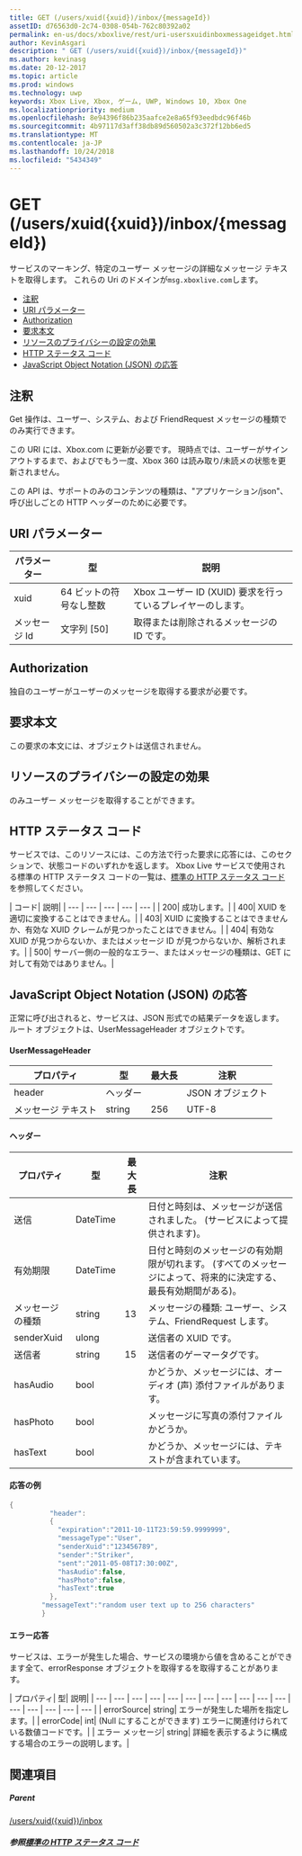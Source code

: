 ```yaml
---
title: GET (/users/xuid({xuid})/inbox/{messageId})
assetID: d76563d0-2c74-0308-054b-762c80392a02
permalink: en-us/docs/xboxlive/rest/uri-usersxuidinboxmessageidget.html
author: KevinAsgari
description: " GET (/users/xuid({xuid})/inbox/{messageId})"
ms.author: kevinasg
ms.date: 20-12-2017
ms.topic: article
ms.prod: windows
ms.technology: uwp
keywords: Xbox Live, Xbox, ゲーム, UWP, Windows 10, Xbox One
ms.localizationpriority: medium
ms.openlocfilehash: 8e94396f86b235aafce2e8a65f93eedbdc96f46b
ms.sourcegitcommit: 4b97117d3aff38db89d560502a3c372f12bb6ed5
ms.translationtype: MT
ms.contentlocale: ja-JP
ms.lasthandoff: 10/24/2018
ms.locfileid: "5434349"
---
```

# <a name="get-usersxuidxuidinboxmessageid"></a>GET (/users/xuid({xuid})/inbox/{messageId})
サービスのマーキング、特定のユーザー メッセージの詳細なメッセージ テキストを取得します。
これらの Uri のドメインが`msg.xboxlive.com`します。

  * [注釈](#ID4EV)
  * [URI パラメーター](#ID4EEB)
  * [Authorization](#ID4ERB)
  * [要求本文](#ID4E3B)
  * [リソースのプライバシーの設定の効果](#ID4EJC)
  * [HTTP ステータス コード](#ID4EUC)
  * [JavaScript Object Notation (JSON) の応答](#ID4EUE)

<a id="ID4EV"></a>


## <a name="remarks"></a>注釈

Get 操作は、ユーザー、システム、および FriendRequest メッセージの種類でのみ実行できます。

この URI には、Xbox.com に更新が必要です。 現時点では、ユーザーがサインアウトするまで、およびでもう一度、Xbox 360 は読み取り/未読メの状態を更新されません。

この API は、サポートのみのコンテンツの種類は、"アプリケーション/json"、呼び出しごとの HTTP ヘッダーのために必要です。

<a id="ID4EEB"></a>


## <a name="uri-parameters"></a>URI パラメーター

| パラメーター| 型| 説明|
| --- | --- | --- |
| xuid | 64 ビットの符号なし整数 | Xbox ユーザー ID (XUID) 要求を行っているプレイヤーのします。 |
| メッセージ Id | 文字列 [50] | 取得または削除されるメッセージの ID です。 |

<a id="ID4ERB"></a>


## <a name="authorization"></a>Authorization

独自のユーザーがユーザーのメッセージを取得する要求が必要です。

<a id="ID4E3B"></a>


## <a name="request-body"></a>要求本文

この要求の本文には、オブジェクトは送信されません。

<a id="ID4EJC"></a>


## <a name="effect-of-privacy-settings-on-resource"></a>リソースのプライバシーの設定の効果

のみユーザー メッセージを取得することができます。

<a id="ID4EUC"></a>


## <a name="http-status-codes"></a>HTTP ステータス コード

サービスでは、このリソースには、この方法で行った要求に応答には、このセクションで、状態コードのいずれかを返します。 Xbox Live サービスで使用される標準の HTTP ステータス コードの一覧は、[標準の HTTP ステータス コード](../../additional/httpstatuscodes.md)を参照してください。

| コード| 説明|
| --- | --- | --- | --- | --- |
| 200| 成功します。|
| 400| XUID を適切に変換することはできません。|
| 403| XUID に変換することはできませんか、有効な XUID クレームが見つかったことはできません。|
| 404| 有効な XUID が見つからないか、またはメッセージ ID が見つからないか、解析されます。|
| 500| サーバー側の一般的なエラー、またはメッセージの種類は、GET に対して有効ではありません。|

<a id="ID4EUE"></a>


## <a name="javascript-object-notation-json-response"></a>JavaScript Object Notation (JSON) の応答

正常に呼び出されると、サービスは、JSON 形式での結果データを返します。 ルート オブジェクトは、UserMessageHeader オブジェクトです。

#### <a name="usermessageheader"></a>UserMessageHeader

| プロパティ| 型| 最大長| 注釈|
| --- | --- | --- | --- |
| header| ヘッダー|  | JSON オブジェクト|
| メッセージ テキスト| string| 256| UTF-8|

#### <a name="header"></a>ヘッダー

| プロパティ| 型| 最大長| 注釈|
| --- | --- | --- | --- |
| 送信| DateTime|  | 日付と時刻は、メッセージが送信されました。 (サービスによって提供されます)。|
| 有効期限| DateTime|  | 日付と時刻のメッセージの有効期限が切れます。 (すべてのメッセージによって、将来的に決定する、最長有効期間がある)。|
| メッセージの種類| string| 13| メッセージの種類: ユーザー、システム、FriendRequest します。|
| senderXuid| ulong|  | 送信者の XUID です。|
| 送信者| string| 15| 送信者のゲーマータグです。|
| hasAudio| bool|  | かどうか、メッセージには、オーディオ (声) 添付ファイルがあります。|
| hasPhoto| bool|  | メッセージに写真の添付ファイルかどうか。|
| hasText| bool|  | かどうか、メッセージには、テキストが含まれています。|

#### <a name="sample-response"></a>応答の例

```cpp
{
          "header":
          {
            "expiration":"2011-10-11T23:59:59.9999999",
            "messageType":"User",
            "senderXuid":"123456789",
            "sender":"Striker",
            "sent":"2011-05-08T17:30:00Z",
            "hasAudio":false,
            "hasPhoto":false,
            "hasText":true
          },
        "messageText":"random user text up to 256 characters"
        }

```

#### <a name="error-response"></a>エラー応答

サービスは、エラーが発生した場合、サービスの環境から値を含めることができます全て、errorResponse オブジェクトを取得するを取得することがあります。

| プロパティ| 型| 説明|
| --- | --- | --- | --- | --- | --- | --- | --- | --- | --- | --- | --- | --- | --- | --- | --- |
| errorSource| string| エラーが発生した場所を指定します。|
| errorCode| int| (Null にすることができます) エラーに関連付けられている数値コードです。|
| エラー メッセージ| string| 詳細を表示するように構成する場合のエラーの説明します。|

<a id="ID4E3DAC"></a>


## <a name="see-also"></a>関連項目

<a id="ID4E5DAC"></a>


##### <a name="parent"></a>Parent  

[/users/xuid({xuid})/inbox](uri-usersxuidinbox.md)


<a id="ID4EMEAC"></a>


##### <a name="reference--standard-http-status-codesadditionalhttpstatuscodesmd"></a>参照[標準の HTTP ステータス コード](../../additional/httpstatuscodes.md)

